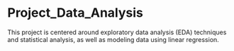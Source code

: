 # Project_Data_Analysis
This project is centered around exploratory data analysis (EDA) techniques and statistical analysis, as well as modeling data using linear regression.
